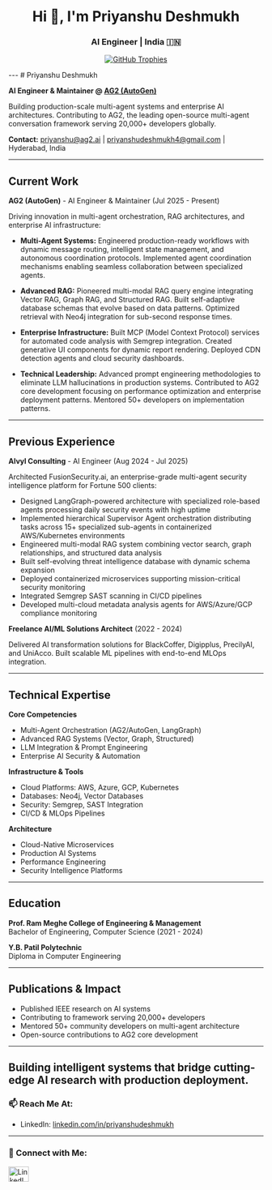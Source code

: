 <h1 align="center">Hi 🐯, I'm Priyanshu Deshmukh</h1>
<h3 align="center">AI Engineer | India 🇮🇳</h3>
<p align="center">
  <a href="https://github.com/ryo-ma/github-profile-trophy">
    <img src="https://github-profile-trophy.vercel.app/?username=priyansh4320" alt="GitHub Trophies" />
  </a>
</p>
---
# Priyanshu Deshmukh

**AI Engineer & Maintainer @ [AG2 (AutoGen)](https://github.com/ag2ai/ag2)**

Building production-scale multi-agent systems and enterprise AI architectures. Contributing to AG2, the leading open-source multi-agent conversation framework serving 20,000+ developers globally.

**Contact:** priyanshu@ag2.ai | priyanshudeshmukh4@gmail.com | Hyderabad, India

---

## Current Work

**AG2 (AutoGen)** - AI Engineer & Maintainer (Jul 2025 - Present)

Driving innovation in multi-agent orchestration, RAG architectures, and enterprise AI infrastructure:

- **Multi-Agent Systems:** Engineered production-ready workflows with dynamic message routing, intelligent state management, and autonomous coordination protocols. Implemented agent coordination mechanisms enabling seamless collaboration between specialized agents.

- **Advanced RAG:** Pioneered multi-modal RAG query engine integrating Vector RAG, Graph RAG, and Structured RAG. Built self-adaptive database schemas that evolve based on data patterns. Optimized retrieval with Neo4j integration for sub-second response times.

- **Enterprise Infrastructure:** Built MCP (Model Context Protocol) services for automated code analysis with Semgrep integration. Created generative UI components for dynamic report rendering. Deployed CDN detection agents and cloud security dashboards.

- **Technical Leadership:** Advanced prompt engineering methodologies to eliminate LLM hallucinations in production systems. Contributed to AG2 core development focusing on performance optimization and enterprise deployment patterns. Mentored 50+ developers on implementation patterns.

---

## Previous Experience

**Alvyl Consulting** - AI Engineer (Aug 2024 - Jul 2025)

Architected FusionSecurity.ai, an enterprise-grade multi-agent security intelligence platform for Fortune 500 clients:

- Designed LangGraph-powered architecture with specialized role-based agents processing daily security events with high uptime
- Implemented hierarchical Supervisor Agent orchestration distributing tasks across 15+ specialized sub-agents in containerized AWS/Kubernetes environments
- Engineered multi-modal RAG system combining vector search, graph relationships, and structured data analysis
- Built self-evolving threat intelligence database with dynamic schema expansion
- Deployed containerized microservices supporting mission-critical security monitoring
- Integrated Semgrep SAST scanning in CI/CD pipelines
- Developed multi-cloud metadata analysis agents for AWS/Azure/GCP compliance monitoring

**Freelance AI/ML Solutions Architect** (2022 - 2024)

Delivered AI transformation solutions for BlackCoffer, Digipplus, PrecilyAI, and UniAcco. Built scalable ML pipelines with end-to-end MLOps integration.

---

## Technical Expertise

**Core Competencies**
- Multi-Agent Orchestration (AG2/AutoGen, LangGraph)
- Advanced RAG Systems (Vector, Graph, Structured)
- LLM Integration & Prompt Engineering
- Enterprise AI Security & Automation

**Infrastructure & Tools**
- Cloud Platforms: AWS, Azure, GCP, Kubernetes
- Databases: Neo4j, Vector Databases
- Security: Semgrep, SAST Integration
- CI/CD & MLOps Pipelines

**Architecture**
- Cloud-Native Microservices
- Production AI Systems
- Performance Engineering
- Security Intelligence Platforms

---

## Education

**Prof. Ram Meghe College of Engineering & Management**  
Bachelor of Engineering, Computer Science (2021 - 2024)

**Y.B. Patil Polytechnic**  
Diploma in Computer Engineering

---

## Publications & Impact

- Published IEEE research on AI systems
- Contributing to framework serving 20,000+ developers
- Mentored 50+ community developers on multi-agent architecture
- Open-source contributions to AG2 core development

---

**Building intelligent systems that bridge cutting-edge AI research with production deployment.**
---

### 📫 Reach Me At:
- LinkedIn: [linkedin.com/in/priyanshudeshmukh](https://www.linkedin.com/in/priyanshudeshmukh/)

---

### 🔗 Connect with Me:
<p align="left">
  <a href="https://www.linkedin.com/in/priyanshudeshmukh/" target="_blank">
    <img src="https://raw.githubusercontent.com/rahuldkjain/github-profile-readme-generator/master/src/images/icons/Social/linked-in-alt.svg" alt="LinkedIn" width="40" height="30" />
  </a>

</p>


